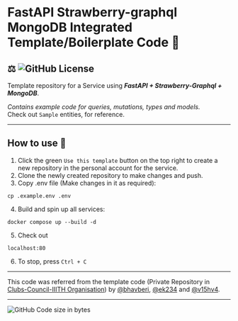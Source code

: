 # FastAPI Strawberry-graphql MongoDB Integrated Template/Boilerplate Code 🚀
## ⚖️ ![GitHub License](https://img.shields.io/github/license/bhavberi/FastAPI-Graphql-Strawberry-Mongodb-Template?label=License&style=plastic&logo=Github)

Template repository for a Service using ***FastAPI + Strawberry-Graphql + MongoDB***.

_Contains example code for queries, mutations, types and models._  
Check out `Sample` entities, for reference.

----
## How to use 📝
1. Click the green `Use this template` button on the top right to create a new repository in the personal account for the service.
2. Clone the newly created repository to make changes and push.
3. Copy .env file (Make changes in it as required):
```
cp .example.env .env
```
4. Build and spin up all services:
```
docker compose up --build -d
```
5. Check out 
```
localhost:80
```
6. To stop, press `Ctrl + C`

----
This code was referred from the template code (Private Repository in [Clubs-Council-IIITH Organisation](https://github.com/Clubs-Council-IIITH)) by 
[@bhavberi](github.com/bhavberi), 
[@ek234](github.com/ek234) and 
[@v15hv4](github.com/v15hv4).

----
![GitHub Code size in bytes](https://img.shields.io/github/languages/code-size/bhavberi/FastAPI-Graphql-Strawberry-Mongodb-Template?color=yellow&label=Code%20Size&style=plastic)
<!-- ![GitHub Repo size](https://img.shields.io/github/repo-size/bhavberi/FastAPI-Graphql-Strawberry-Mongodb-Template?color=orange&label=Repository%20Size) -->

